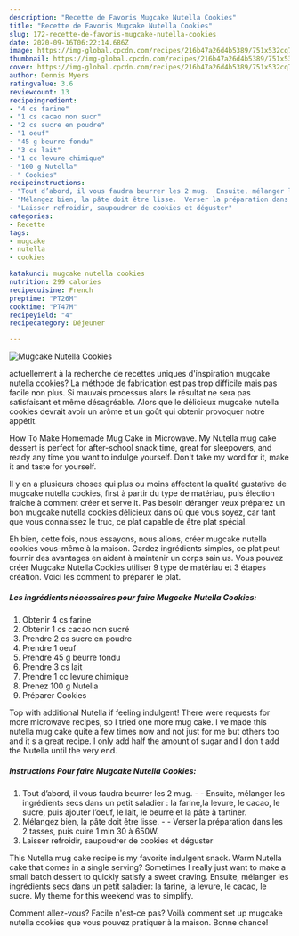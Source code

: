 ```yaml
---
description: "Recette de Favoris Mugcake Nutella Cookies"
title: "Recette de Favoris Mugcake Nutella Cookies"
slug: 172-recette-de-favoris-mugcake-nutella-cookies
date: 2020-09-16T06:22:14.686Z
image: https://img-global.cpcdn.com/recipes/216b47a26d4b5389/751x532cq70/mugcake-nutella-cookies-photo-principale-de-la-recette.jpg
thumbnail: https://img-global.cpcdn.com/recipes/216b47a26d4b5389/751x532cq70/mugcake-nutella-cookies-photo-principale-de-la-recette.jpg
cover: https://img-global.cpcdn.com/recipes/216b47a26d4b5389/751x532cq70/mugcake-nutella-cookies-photo-principale-de-la-recette.jpg
author: Dennis Myers
ratingvalue: 3.6
reviewcount: 13
recipeingredient:
- "4 cs farine"
- "1 cs cacao non sucr"
- "2 cs sucre en poudre"
- "1 oeuf"
- "45 g beurre fondu"
- "3 cs lait"
- "1 cc levure chimique"
- "100 g Nutella"
- " Cookies"
recipeinstructions:
- "Tout d’abord, il vous faudra beurrer les 2 mug.  Ensuite, mélanger les ingrédients secs dans un petit saladier : la farine,la levure, le cacao, le sucre, puis ajouter l’oeuf, le lait, le beurre et la pâte à tartiner."
- "Mélangez bien, la pâte doit être lisse.  Verser la préparation dans les 2 tasses, puis cuire 1 min 30 à 650W."
- "Laisser refroidir, saupoudrer de cookies et déguster"
categories:
- Recette
tags:
- mugcake
- nutella
- cookies

katakunci: mugcake nutella cookies 
nutrition: 299 calories
recipecuisine: French
preptime: "PT26M"
cooktime: "PT47M"
recipeyield: "4"
recipecategory: Déjeuner

---
```



![Mugcake Nutella Cookies](https://img-global.cpcdn.com/recipes/216b47a26d4b5389/751x532cq70/mugcake-nutella-cookies-photo-principale-de-la-recette.jpg)

actuellement à la recherche de recettes uniques d'inspiration mugcake nutella cookies? La méthode de fabrication est pas trop difficile mais pas facile non plus. Si mauvais processus alors le résultat ne sera pas satisfaisant et même désagréable. Alors que le délicieux mugcake nutella cookies devrait avoir un arôme et un goût qui obtenir provoquer notre appétit.

How To Make Homemade Mug Cake in Microwave. My Nutella mug cake dessert is perfect for after-school snack time, great for sleepovers, and ready any time you want to indulge yourself. Don&#39;t take my word for it, make it and taste for yourself.

Il y en a plusieurs choses qui plus ou moins affectent la qualité gustative de mugcake nutella cookies, first à partir du type de matériau, puis élection fraîche à comment créer et serve it. Pas besoin déranger veux préparez un bon mugcake nutella cookies délicieux dans où que vous soyez, car tant que vous connaissez le truc, ce plat capable de être plat spécial.


Eh bien, cette fois, nous essayons, nous allons, créer mugcake nutella cookies vous-même à la maison. Gardez ingrédients simples, ce plat peut fournir des avantages en aidant à maintenir un corps sain us. Vous pouvez créer Mugcake Nutella Cookies utiliser 9 type de matériau et 3 étapes création. Voici les comment to préparer le plat.

<!--inarticleads1-->

##### Les ingrédients nécessaires pour faire Mugcake Nutella Cookies:

1. Obtenir 4 cs farine
1. Obtenir 1 cs cacao non sucré
1. Prendre 2 cs sucre en poudre
1. Prendre 1 oeuf
1. Prendre 45 g beurre fondu
1. Prendre 3 cs lait
1. Prendre 1 cc levure chimique
1. Prenez 100 g Nutella
1. Préparer  Cookies


Top with additional Nutella if feeling indulgent! There were requests for more microwave recipes, so I tried one more mug cake. I ve made this nutella mug cake quite a few times now and not just for me but others too and it s a great recipe. I only add half the amount of sugar and I don t add the Nutella until the very end. 

<!--inarticleads2-->

##### Instructions Pour faire Mugcake Nutella Cookies:

1. Tout d’abord, il vous faudra beurrer les 2 mug. -  - Ensuite, mélanger les ingrédients secs dans un petit saladier : la farine,la levure, le cacao, le sucre, puis ajouter l’oeuf, le lait, le beurre et la pâte à tartiner.
1. Mélangez bien, la pâte doit être lisse. -  - Verser la préparation dans les 2 tasses, puis cuire 1 min 30 à 650W.
1. Laisser refroidir, saupoudrer de cookies et déguster


This Nutella mug cake recipe is my favorite indulgent snack. Warm Nutella cake that comes in a single serving? Sometimes I really just want to make a small batch dessert to quickly satisfy a sweet craving. Ensuite, mélanger les ingrédients secs dans un petit saladier: la farine, la levure, le cacao, le sucre. My theme for this weekend was to simplify. 


Comment allez-vous? Facile n'est-ce pas? Voilà comment set up mugcake nutella cookies que vous pouvez pratiquer à la maison. Bonne chance!

